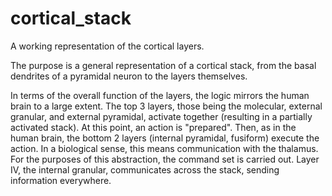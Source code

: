 # cortical_stack
A working representation of the cortical layers. 

The purpose is a general representation of a cortical stack, from the basal dendrites of a pyramidal neuron to the layers themselves.

In terms of the overall function of the layers, the logic mirrors the human brain to a large extent. The top 3 layers, those being the molecular, external granular, and external pyramidal, activate together (resulting in a partially activated stack). At this point, an action is "prepared". Then, as in the human brain, the bottom 2 layers (internal pyramidal, fusiform) execute the action. In a biological sense, this means communication with the thalamus. For the purposes of this abstraction, the command set is carried out. Layer IV, the internal granular, communicates across the stack, sending information everywhere.
